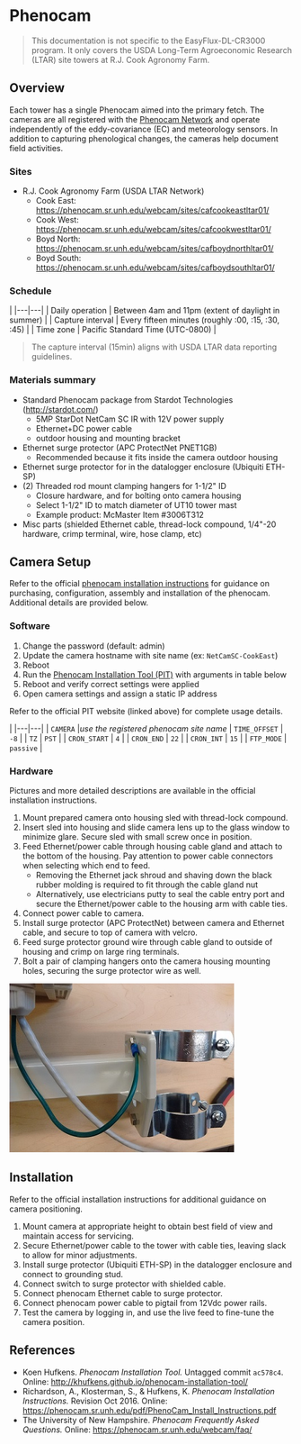 # Phenocam

> This documentation is not specific to the EasyFlux-DL-CR3000 program. It only
> covers the USDA Long-Term Agroeconomic Research (LTAR) site towers at R.J.
> Cook Agronomy Farm.

## Overview

Each tower has a single Phenocam aimed into the primary fetch. The cameras are
all registered with the [Phenocam Network](https://phenocam.sr.unh.edu/webcam/)
and operate independently of the eddy-covariance (EC) and meteorology sensors.
In addition to capturing phenological changes, the cameras help document field
activities. 

### Sites

* R.J. Cook Agronomy Farm (USDA LTAR Network)
    * Cook East: <https://phenocam.sr.unh.edu/webcam/sites/cafcookeastltar01/>
    * Cook West: <https://phenocam.sr.unh.edu/webcam/sites/cafcookwestltar01/>
    * Boyd North: <https://phenocam.sr.unh.edu/webcam/sites/cafboydnorthltar01/>
    * Boyd South: <https://phenocam.sr.unh.edu/webcam/sites/cafboydsouthltar01/>


### Schedule

|
|---|---|
| Daily operation  | Between 4am and 11pm (extent of daylight in summer) |
| Capture interval | Every fifteen minutes (roughly :00, :15, :30, :45) |
| Time zone        | Pacific Standard Time (UTC-0800) |

> The capture interval (15min) aligns with USDA LTAR data reporting guidelines.

### Materials summary

* Standard Phenocam package from Stardot Technologies (<http://stardot.com/>)
    * 5MP StarDot NetCam SC IR with 12V power supply
    * Ethernet+DC power cable
    * outdoor housing and mounting bracket
* Ethernet surge protector (APC ProtectNet PNET1GB)
    * Recommended because it fits inside the camera outdoor housing
* Ethernet surge protector for in the datalogger enclosure (Ubiquiti ETH-SP)
* (2) Threaded rod mount clamping hangers for 1-1/2" ID
    * Closure hardware, and for bolting onto camera housing
    * Select 1-1/2" ID to match diameter of UT10 tower mast
    * Example product: McMaster Item #3006T312
* Misc parts (shielded Ethernet cable, thread-lock compound, 1/4"-20 hardware,
  crimp terminal, wire, hose clamp, etc)

## Camera Setup

Refer to the official [phenocam installation instructions](https://phenocam.sr.unh.edu/pdf/PhenoCam_Install_Instructions.pdf)
for guidance on purchasing, configuration, assembly and installation of the
phenocam. Additional details are provided below.

### Software

1. Change the password (default: admin)
2. Update the camera hostname with site name (ex: `NetCamSC-CookEast`)
3. Reboot
4. Run the [Phenocam Installation Tool (PIT)](https://bluegreen-labs.github.io/phenocam-installation-tool/)
   with arguments in table below
5. Reboot and verify correct settings were applied
6. Open camera settings and assign a static IP address

Refer to the official PIT website (linked above) for complete usage details.

|
|---|---|
| `CAMERA` |*use the registered phenocam site name*
| `TIME_OFFSET` | `-8` |
| `TZ` | `PST` |
| `CRON_START` | `4` |
| `CRON_END` | `22` |
| `CRON_INT` | `15` |
| `FTP_MODE` | `passive` |

### Hardware

Pictures and more detailed descriptions are available in the official 
installation instructions.

1. Mount prepared camera onto housing sled with thread-lock compound.
2. Insert sled into housing and slide camera lens up to the glass window to
   minimize glare. Secure sled with small screw once in position.
3. Feed Ethernet/power cable through housing cable gland and attach to the
   bottom of the housing. Pay attention to power cable connectors when selecting
   which end to feed.
    * Removing the Ethernet jack shroud and shaving down the black rubber molding
      is required to fit through the cable gland nut
    * Alternatively, use electricians putty to seal the cable entry port and
      secure the Ethernet/power cable to the housing arm with cable ties. 
4. Connect power cable to camera.
5. Install surge protector (APC ProtectNet) between camera and Ethernet cable,
   and secure to top of camera with velcro. 
6. Feed surge protector ground wire through cable gland to outside of housing
   and crimp on large ring terminals.
7. Bolt a pair of clamping hangers onto the camera housing mounting holes, 
   securing the surge protector wire as well.

![Picture of installed brackets](img/phenocam-brackets.jpg)

## Installation

Refer to the official installation instructions for additional guidance on
camera positioning.

1. Mount camera at appropriate height to obtain best field of view and maintain
   access for servicing.
2. Secure Ethernet/power cable to the tower with cable ties, leaving slack to
   allow for minor adjustments.
3. Install surge protector (Ubiquiti ETH-SP) in the datalogger enclosure and
   connect to grounding stud.
4. Connect switch to surge protector with shielded cable.
5. Connect phenocam Ethernet cable to surge protector.
6. Connect phenocam power cable to pigtail from 12Vdc power rails.
7. Test the camera by logging in, and use the live feed to fine-tune the camera
   position.

## References

* Koen Hufkens. *Phenocam Installation Tool.* Untagged commit `ac578c4`. Online:
  <http://khufkens.github.io/phenocam-installation-tool/>
* Richardson, A., Klosterman, S., & Hufkens, K. *Phenocam Installation Instructions.*
  Revision Oct 2016. Online: <https://phenocam.sr.unh.edu/pdf/PhenoCam_Install_Instructions.pdf>
* The University of New Hampshire. *Phenocam Frequently Asked Questions.* Online:
  <https://phenocam.sr.unh.edu/webcam/faq/>

